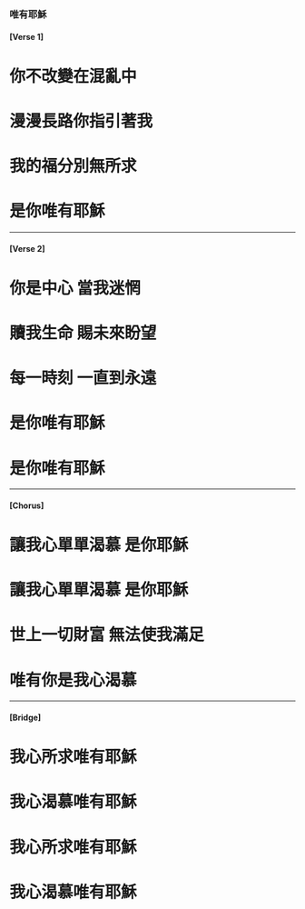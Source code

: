 
###  唯有耶穌
#### [Verse 1]

# 你不改變在混亂中 
# 漫漫長路你指引著我
# 我的福分別無所求 
# 是你唯有耶穌

--- 

#### [Verse 2]

# 你是中心 當我迷惘
# 贖我生命 賜未來盼望
# 每一時刻 一直到永遠
# 是你唯有耶穌 
# 是你唯有耶穌

--- 

#### [Chorus]

# 讓我心單單渴慕 是你耶穌
# 讓我心單單渴慕 是你耶穌
# 世上一切財富 無法使我滿足
# 唯有你是我心渴慕

---

#### [Bridge]

# 我心所求唯有耶穌 
# 我心渴慕唯有耶穌
# 我心所求唯有耶穌 
# 我心渴慕唯有耶穌